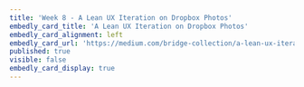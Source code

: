 ```yaml
---
title: 'Week 8 - A Lean UX Iteration on Dropbox Photos'
embedly_card_title: 'A Lean UX Iteration on Dropbox Photos'
embedly_card_alignment: left
embedly_card_url: 'https://medium.com/bridge-collection/a-lean-ux-iteration-on-dropbox-photos-edfa7b245c27#.fdtsczbnj'
published: true
visible: false
embedly_card_display: true
---
```

